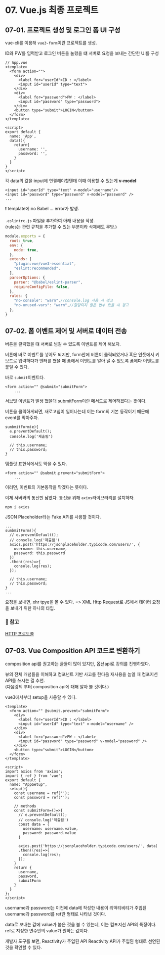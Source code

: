 # 07. Vue.js 최종 프로젝트

## 07-01. 프로젝트 생성 및 로그인 폼 UI 구성

vue-cli를 이용해 `vue3-form`이란 프로젝트를 생성.

ID와 PW를 입력받고 로그인 버튼을 눌렀을 떄 서버로 요청을 보내는 간단한 UI를 구성

```vue
// App.vue
<template>
  <form action="">
    <div>
      <label for="userId">ID : </label>
      <input id="userId" type="text">
    </div>
    <div>
      <label for="password">PW : </label>
      <input id="password" type="password">
    </div>
    <button type="submit">LOGIN</button>
  </form>
</template>

<script>
export default {
  name: 'App',
  data(){
    return{
      username: '',
      password: '',
    }
  }
}
</script>
```



각 data의 값을 input에 연결해야할텐데 이때 이용할 수 있는게 **v-model**

```vue
<input id="userId" type="text" v-model="username"/>
<input id="password" type="password" v-model="password" />
...
```



❗ template에 no Babel ... error가 발생.

`.eslintrc.js` 파일을 추가하여 아래 내용을 작성.<br/>(rules는 관련 규칙을 추가할 수 있는 부분이라 삭제해도 무방.)

```javascript
module.exports = {
  root: true,
  env: {
    node: true,
  },
  extends: [
    "plugin:vue/vue3-essential",
    "eslint:recommended",
  ],
  parserOptions: {
    parser: "@babel/eslint-parser",
    requireConfigFile: false,
  },
  rules: {
    "no-console": "warn",//console.log 사용 시 경고
    "no-unused-vars": "warn",//할당되지 않은 변수 있을 시 경고
  },
}
```



## 07-02. 폼 이벤트 제어 및 서버로 데이터 전송

버튼을 클릭했을 떄 서버로 넘길 수 있도록 이벤트를 제어 해보자.

버튼에 바로 이벤트를 넣어도 되지만, form안에 버튼이 클릭되었거나 혹은 인풋에서 키보드로 입력하다가 엔터를 쳤을 때 폼에서 이벤트를 알아 낼 수 있도록 폼에다 이벤트를 붙일 수 있다.

바로 `submit`이벤트다.

```vue
<form action="" @submit="submitForm">
    ...
```

서브밋 이벤트가 발생 했을대 submitForm이란 메서드로 제어하겠다는 뜻이다.



버튼을 클릭하게되면, 새로고침이 일어나는데 이는 form의 기본 동작이기 때문에 event를 막아주자.

```vue
sumbmitForm(e){
  e.preventDefault();
  console.log('제출됨')

  // this.username;
  // this.password;
}
```

템플릿 표현식에서도 막을 수 있다.

```vue
<form action="" @submit.prevent="submitForm">
    ...
```

이러면, 이벤트의 기본동작을 막겠다는 뜻이다.



이제 서버와의 통신만 남았다. 통신을 위해 `axios`라이브러리를 설치하자.

```shell
npm i axios
```



JSON Placeholder라는 Fake API를 사용할 것이다.

```vue
...
sumbmitForm(){
  // e.preventDefault();
  // console.log('제출됨')
  axios.post('https://jsonplaceholder.typicode.com/users/', {
    username: this.username,
    password: this.password
  })
  .then((res)=>{
    console.log(res);
  });

  // this.username;
  // this.password;
}
...
```

요청을 보내면, xhr tpye을 볼 수 있다. => XML Http Request로 JS에서 데이터 요청을 보내기 위한 하나의 타입.

### 📘 참고

[HTTP 프로토콜](https://joshua1988.github.io/web-development/http-part1/)





## 07-03. Vue Composition API 코드로 변환하기

composition api를 권고하는 글들이 많이 있지만, 옵션api로 강의를 진행하였다.

뷰의 전체 개념들을 이해하고 컴포넌트 기반 사고를 한다음 재사용을 높일 때 컴포지션 API를 쓰시는 걸 추천.<br/>(다음강의 부터 composition api에 대해 알아 볼 것이다.)



vue3에서부터 setup을 사용할 수 있다.

```vue
<template>
  <form action="" @submit.prevent="submitForm">
    <div>
      <label for="userId">ID : </label>
      <input id="userId" type="text" v-model="username" />
    </div>
    <div>
      <label for="password">PW : </label>
      <input id="password" type="password" v-model="password" />
    </div>
    <button type="submit">LOGIN</button>
  </form>
</template>

<script>
import axios from 'axios';
import { ref } from 'vue';
export default {
  name: "AppSetup",
  setup(){
    const username = ref('');
    const password = ref('');

    // methods
    const submitForm=()=>{
      // e.preventDefault();
      // console.log('제출됨')
      const data = {
        username: username.value,
        password: password.value
      }
      
      axios.post('https://jsonplaceholder.typicode.com/users/', data)
      .then((res)=>{
        console.log(res);
      });
    }
    return {
      username,
      password,
      submitForm
    }
  }
};
</script>
```

username과 password는 이전에 data에 작성한 내용이 리액티비티가 주입된 username과 password를 ref란 형태로 나타낸 것이다.



data로 보내는 값에 value가 붙은 것을 볼 수 있는데, 이는 컴포지션 API의 특징이다.<br/>ref로 지정한 변수안의 value가 원하는 값이다.

개발자 도구를 보면, Reactivity가 주입된 API Reactivity API가 주입된 형태로 선언된 것을 확인할 수 있다.